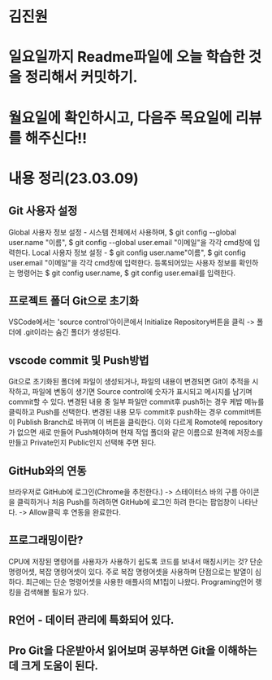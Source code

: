 # 김진원
# 일요일까지 Readme파일에 오늘 학습한 것을 정리해서 커밋하기.
# 월요일에 확인하시고, 다음주 목요일에 리뷰를 해주신다!!

# 내용 정리(23.03.09)

## Git 사용자 설정
Global 사용자 정보 설정 - 시스템 전체에서 사용하며, $ git config --global user.name "이름", $ git config --global user.email "이메일"을 각각 cmd창에 입력한다.
Local 사용자 정보 설정 - $ git config user.name"이름", $ git config user.email "이메일"을 각각 cmd창에 입력한다.
등록되어있는 사용자 정보를 확인하는 명령어는 $ git config user.name, $ git config user.email를 입력한다.

## 프로젝트 폴더 Git으로 초기화
VSCode에서는 'source control'아이콘에서 Initialize Repository버튼을 클릭 -> 폴더에 .git이라는 숨긴 폴더가 생성된다.

## vscode commit 및 Push방법
Git으로 초기화된 폴더에 파일이 생성되거나, 파일의 내용이 변경되면 Git이 추적을 시작하고, 파일에 변동이 생기면 Source control에 숫자가 표시되고 메시지를 남기며 commit할 수 있다.
변경된 내용 중 일부 파일만 commit후 push하는 경우 케밥 메뉴를 클릭하고 Push를 선택한다.
변경된 내용 모두 commit후 push하는 경우 commit버튼이 Publish Branch로 바뀌며 이 버튼을 클릭한다.
이와 다르게 Romote에 repository가 없으면 새로 만들어 Push해야하며 현재 작업 폴더와 같은 이름으로 원격에 저장소를 만들고 Private인지 Public인지 선택해 주면 된다.

## GitHub와의 연동
브라우저로 GitHub에 로그인(Chrome을 추천한다.) -> 스테이터스 바의 구름 아이콘을 클릭하거나 처음 Push를 하려하면 GitHub에 로그인 하려 한다는 팝업창이 나타난다. -> Allow클릭 후 연동을 완료한다.

## 프로그래밍이란? 
CPU에 저장된 명령어를 사용자가 사용하기 쉽도록 코드를 보내서 매칭시키는 것? 단순 명령어셋, 복잡 명령어셋이 있다. 주로 복잡 명령어셋을 사용하며 단점으로는 발열이 심하다. 최근에는 단순 명령어셋을 사용한 애플사의 M1칩이 나왔다.
Programing언어 랭킹을 검색해볼 필요가 있다. 

## R언어 - 데이터 관리에 특화되어 있다.

## Pro Git을 다운받아서 읽어보며 공부하면 Git을 이해하는데 크게 도움이 된다.
